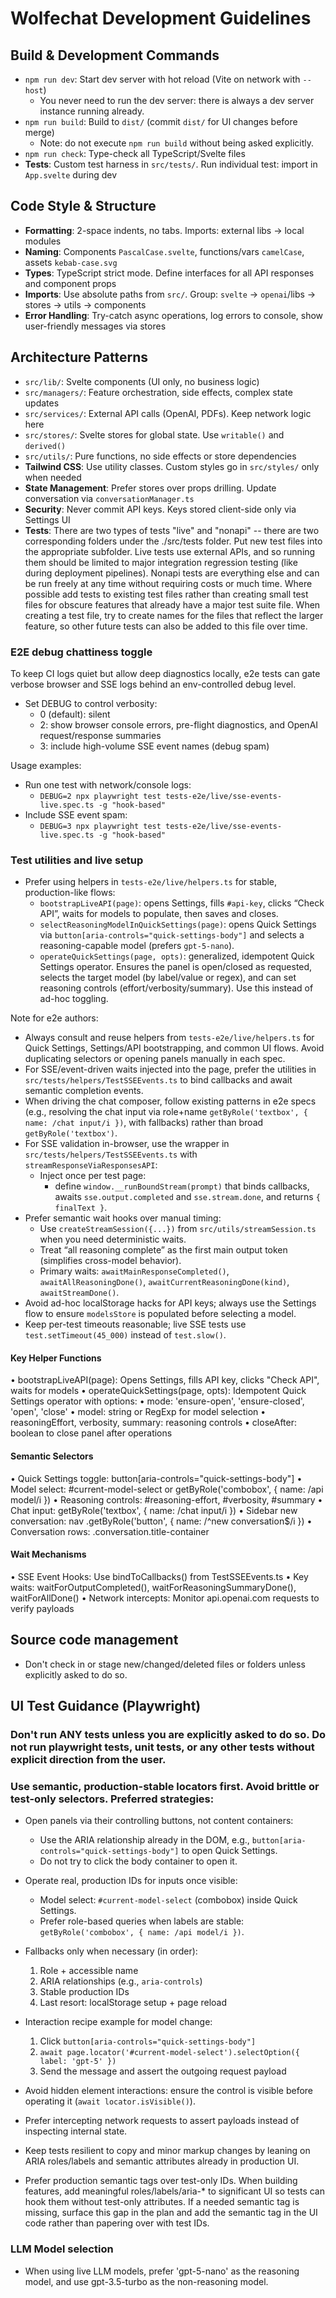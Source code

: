# Wolfechat Development Guidelines

## Build & Development Commands
- `npm run dev`: Start dev server with hot reload (Vite on network with `--host`)
  - You never need to run the dev server: there is always a dev server instance running already.
- `npm run build`: Build to `dist/` (commit `dist/` for UI changes before merge)
  - Note: do not execute `npm run build` without being asked explicitly.
- `npm run check`: Type-check all TypeScript/Svelte files
- **Tests**: Custom test harness in `src/tests/`. Run individual test: import in `App.svelte` during dev

## Code Style & Structure
- **Formatting**: 2-space indents, no tabs. Imports: external libs → local modules
- **Naming**: Components `PascalCase.svelte`, functions/vars `camelCase`, assets `kebab-case.svg`
- **Types**: TypeScript strict mode. Define interfaces for all API responses and component props
- **Imports**: Use absolute paths from `src/`. Group: `svelte` → `openai`/libs → stores → utils → components
- **Error Handling**: Try-catch async operations, log errors to console, show user-friendly messages via stores

## Architecture Patterns
- `src/lib/`: Svelte components (UI only, no business logic)
- `src/managers/`: Feature orchestration, side effects, complex state updates
- `src/services/`: External API calls (OpenAI, PDFs). Keep network logic here
- `src/stores/`: Svelte stores for global state. Use `writable()` and `derived()`
- `src/utils/`: Pure functions, no side effects or store dependencies
- **Tailwind CSS**: Use utility classes. Custom styles go in `src/styles/` only when needed
- **State Management**: Prefer stores over props drilling. Update conversation via `conversationManager.ts`
- **Security**: Never commit API keys. Keys stored client-side only via Settings UI
- **Tests**: There are two types of tests "live" and "nonapi" -- there are two corresponding folders under the ./src/tests folder. Put new test files into the appropriate subfolder. Live tests use external APIs, and so running them should be limited to major integration regression testing (like during deployment pipelines). Nonapi tests are everything else and can be run freely at any time without requiring costs or much time. Where possible add tests to existing test files rather than creating small test files for obscure features that already have a major test suite file. When creating a test file, try to create names for the files that reflect the larger feature, so other future tests can also be added to this file over time.

### E2E debug chattiness toggle

To keep CI logs quiet but allow deep diagnostics locally, e2e tests can gate verbose browser and SSE logs behind an env-controlled debug level.

- Set DEBUG to control verbosity:
  - 0 (default): silent
  - 2: show browser console errors, pre-flight diagnostics, and OpenAI request/response summaries
  - 3: include high-volume SSE event names (debug spam)

Usage examples:
- Run one test with network/console logs:
  - `DEBUG=2 npx playwright test tests-e2e/live/sse-events-live.spec.ts -g "hook-based"`
- Include SSE event spam:
  - `DEBUG=3 npx playwright test tests-e2e/live/sse-events-live.spec.ts -g "hook-based"`

### Test utilities and live setup

- Prefer using helpers in `tests-e2e/live/helpers.ts` for stable, production-like flows:
  - `bootstrapLiveAPI(page)`: opens Settings, fills `#api-key`, clicks “Check API”, waits for models to populate, then saves and closes.
  - `selectReasoningModelInQuickSettings(page)`: opens Quick Settings via `button[aria-controls="quick-settings-body"]` and selects a reasoning-capable model (prefers `gpt-5-nano`).
  - `operateQuickSettings(page, opts)`: generalized, idempotent Quick Settings operator. Ensures the panel is open/closed as requested, selects the target model (by label/value or regex), and can set reasoning controls (effort/verbosity/summary). Use this instead of ad-hoc toggling.

Note for e2e authors:
- Always consult and reuse helpers from `tests-e2e/live/helpers.ts` for Quick Settings, Settings/API bootstrapping, and common UI flows. Avoid duplicating selectors or opening panels manually in each spec.
- For SSE/event-driven waits injected into the page, prefer the utilities in `src/tests/helpers/TestSSEEvents.ts` to bind callbacks and await semantic completion events.
- When driving the chat composer, follow existing patterns in e2e specs (e.g., resolving the chat input via role+name `getByRole('textbox', { name: /chat input/i })`, with fallbacks) rather than broad `getByRole('textbox')`.
- For SSE validation in-browser, use the wrapper in `src/tests/helpers/TestSSEEvents.ts` with `streamResponseViaResponsesAPI`:
  - Inject once per test page:
    - define `window.__runBoundStream(prompt)` that binds callbacks, awaits `sse.output.completed` and `sse.stream.done`, and returns `{ finalText }`.
- Prefer semantic wait hooks over manual timing:
  - Use `createStreamSession({...})` from `src/utils/streamSession.ts` when you need deterministic waits.
  - Treat “all reasoning complete” as the first main output token (simplifies cross-model behavior).
  - Primary waits: `awaitMainResponseCompleted()`, `awaitAllReasoningDone()`, `awaitCurrentReasoningDone(kind)`, `awaitStreamDone()`.
- Avoid ad-hoc localStorage hacks for API keys; always use the Settings flow to ensure `modelsStore` is populated before selecting a model.
- Keep per-test timeouts reasonable; live SSE tests use `test.setTimeout(45_000)` instead of `test.slow()`.

#### Key Helper Functions

• bootstrapLiveAPI(page): Opens Settings, fills API key, clicks "Check API", waits for models
• operateQuickSettings(page, opts): Idempotent Quick Settings operator with options:
 • mode: 'ensure-open', 'ensure-closed', 'open', 'close'
 • model: string or RegExp for model selection
 • reasoningEffort, verbosity, summary: reasoning controls
 • closeAfter: boolean to close panel after operations


#### Semantic Selectors

• Quick Settings toggle: button[aria-controls="quick-settings-body"]
• Model select: #current-model-select or getByRole('combobox', { name: /api model/i })
• Reasoning controls: #reasoning-effort, #verbosity, #summary
• Chat input: getByRole('textbox', { name: /chat input/i })
• Sidebar new conversation: nav .getByRole('button', { name: /^new conversation$/i })
• Conversation rows: .conversation.title-container

#### Wait Mechanisms

• SSE Event Hooks: Use bindToCallbacks() from TestSSEEvents.ts
• Key waits: waitForOutputCompleted(), waitForReasoningSummaryDone(), waitForAllDone()
• Network intercepts: Monitor api.openai.com requests to verify payloads

## Source code management

- Don't check in or stage new/changed/deleted files or folders unless explicitly asked to do so.

## UI Test Guidance (Playwright)

### **Don't run ANY tests unless you are explicitly asked to do so. Do not run playwright tests, unit tests, or any other tests without explicit direction from the user.**

### Use semantic, production-stable locators first. Avoid brittle or test-only selectors. Preferred strategies:

- Open panels via their controlling buttons, not content containers:
  - Use the ARIA relationship already in the DOM, e.g., `button[aria-controls="quick-settings-body"]` to open Quick Settings.
  - Do not try to click the body container to open it.

- Operate real, production IDs for inputs once visible:
  - Model select: `#current-model-select` (combobox) inside Quick Settings.
  - Prefer role-based queries when labels are stable: `getByRole('combobox', { name: /api model/i })`.

- Fallbacks only when necessary (in order):
  1) Role + accessible name
  2) ARIA relationships (e.g., `aria-controls`)
  3) Stable production IDs
  4) Last resort: localStorage setup + page reload

- Interaction recipe example for model change:
  1) Click `button[aria-controls="quick-settings-body"]`
  2) `await page.locator('#current-model-select').selectOption({ label: 'gpt-5' })`
  3) Send the message and assert the outgoing request payload

- Avoid hidden element interactions: ensure the control is visible before operating it (`await locator.isVisible()`).

- Prefer intercepting network requests to assert payloads instead of inspecting internal state.

- Keep tests resilient to copy and minor markup changes by leaning on ARIA roles/labels and semantic attributes already in production UI.
- Prefer production semantic tags over test-only IDs. When building features, add meaningful roles/labels/aria-* to significant UI so tests can hook them without test-only attributes. If a needed semantic tag is missing, surface this gap in the plan and add the semantic tag in the UI code rather than papering over with test IDs.

### LLM Model selection

- When using live LLM models, prefer 'gpt-5-nano' as the reasoning model, and use gpt-3.5-turbo as the non-reasoning model. 